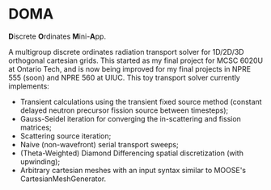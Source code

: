 # DOMA
**D**iscrete **O**rdinates **M**ini-**A**pp.

A multigroup discrete ordinates radiation transport solver for 1D/2D/3D orthogonal cartesian grids. This started as my final project for MCSC 6020U at Ontario Tech, and is now being improved for my final projects in NPRE 555 (soon) and NPRE 560 at UIUC. This toy transport solver currently implements:

- Transient calculations using the transient fixed source method (constant delayed neutron precursor fission source between timesteps);
- Gauss-Seidel iteration for converging the in-scattering and fission matrices;
- Scattering source iteration;
- Naive (non-wavefront) serial transport sweeps;
- (Theta-Weighted) Diamond Differencing spatial discretization (with upwinding);
- Arbitrary cartesian meshes with an input syntax similar to MOOSE's CartesianMeshGenerator.
